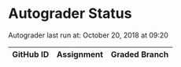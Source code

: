 # Autograder Status
Autograder last run at: October 20, 2018 at 09:20

| GitHub ID | Assignment | Graded Branch |
|-----------|------------|---------------|
